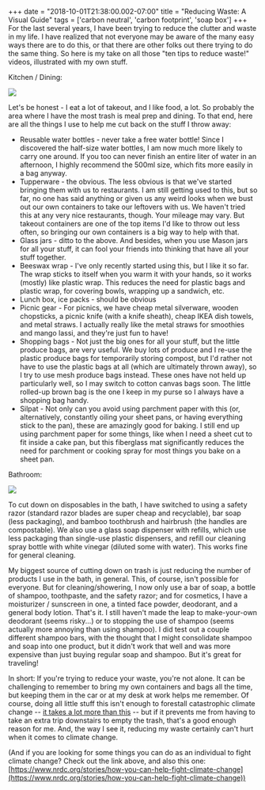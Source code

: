 +++
date = "2018-10-01T21:38:00.002-07:00"
title = "Reducing Waste: A Visual Guide"
tags = ['carbon neutral', 'carbon footprint', 'soap box']
+++
For the last several years, I have been trying to reduce the clutter and waste in my life.  I have realized that not everyone may be aware of the many easy ways there are to do this, or that there are other folks out there trying to do the same thing.  So here is my take on all those "ten tips to reduce waste!" videos, illustrated with my own stuff.

Kitchen / Dining:

<img src="https://1.bp.blogspot.com/-3p_JceKsw4k/W7LyRofa_hI/AAAAAAAAW8w/twOZ1p7Et0sHtKTs8e92B94xoq33ROC3ACKgBGAs/s1600/IMG_20180722_162956.jpg"/>

Let's be honest - I eat a lot of takeout, and I like food, a lot.  So probably the area where I have the most trash is meal prep and dining.  To that end, here are all the things I use to help me cut back on the stuff I throw away:

  *  Reusable water bottles - never take a free water bottle!  Since I discovered the half-size water bottles, I am now much more likely to carry one around.  If you too can never finish an entire liter of water in an afternoon, I highly recommend the 500ml size, which fits more easily in a bag anyway.
  *  Tupperware - the obvious.  The less obvious is that we've started bringing them with us to restaurants.  I am still getting used to this, but so far, no one has said anything or given us any weird looks when we bust out our own containers to take our leftovers with us.  We haven't tried this at any very nice restaurants, though.  Your mileage may vary.  But takeout containers are one of the top items I'd like to throw out less often, so bringing our own containers is a big way to help with that.
  *  Glass jars - ditto to the above.  And besides, when you use Mason jars for all your stuff, it can fool your friends into thinking that have all your stuff together.
  *  Beeswax wrap - I've only recently started using this, but I like it so far.  The wrap sticks to itself when you warm it with your hands, so it works (mostly) like plastic wrap.  This reduces the need for plastic bags and plastic wrap, for covering bowls, wrapping up a sandwich, etc.
  *  Lunch box, ice packs - should be obvious
  *  Picnic gear - For picnics, we have cheap metal silverware, wooden chopsticks, a picnic knife (with a knife sheath), cheap IKEA dish towels, and metal straws.  I actually really like the metal straws for smoothies and mango lassi, and they're just fun to have!
  *  Shopping bags - Not just the big ones for all your stuff, but the little produce bags, are very useful.  We buy lots of produce and I re-use the plastic produce bags for temporarily storing compost, but I'd rather not have to use the plastic bags at all (which are ultimately thrown away), so I try to use mesh produce bags instead.  These ones have not held up particularly well, so I may switch to cotton canvas bags soon.  The little rolled-up brown bag is the one I keep in my purse so I always have a shopping bag handy.
  *  Silpat - Not only can you avoid using parchment paper with this (or, alternatively, constantly oiling your sheet pans, or having everything stick to the pan), these are amazingly good for baking.  I still end up using parchment paper for some things, like when I need a sheet cut to fit inside a cake pan, but this fiberglass mat significantly reduces the need for parchment or cooking spray for most things you bake on a sheet pan.

Bathroom:

<img src="https://1.bp.blogspot.com/-1u33Tpxqj5Y/W7LyRm7cc5I/AAAAAAAAW8w/yTjqgw63OZAg9YI-tZVl7ozooUqENi79ACKgBGAs/s1600/IMG_20180722_163619.jpg"/>

To cut down on disposables in the bath, I have switched to using a safety razor (standard razor blades are super cheap and recyclable), bar soap (less packaging), and bamboo toothbrush and hairbrush (the handles are compostable).  We also use a glass soap dispenser with refills, which use less packaging than single-use plastic dispensers, and refill our cleaning spray bottle with white vinegar (diluted some with water).  This works fine for general cleaning.

My biggest source of cutting down on trash is just reducing the number of products I use in the bath, in general.  This, of course, isn't possible for everyone.  But for cleaning/showering, I now only use a bar of soap, a bottle of shampoo, toothpaste, and the safety razor; and for cosmetics, I have a moisturizer / sunscreen in one, a tinted face powder, deodorant, and a general body lotion.  That's it.  I still haven't made the leap to make-your-own deodorant (seems risky...) or to stopping the use of shampoo (seems actually more annoying than using shampoo).  I did test out a couple different shampoo bars, with the thought that I might consolidate shampoo and soap into one product, but it didn't work that well and was more expensive than just buying regular soap and shampoo.  But it's great for traveling!

In short: If you're trying to reduce your waste, you're not alone.  It can be challenging to remember to bring my own containers and bags all the time, but keeping them in the car or at my desk at work helps me remember.  Of course, doing all little stuff this isn't enough to forestall catastrophic climate change -- [it takes a lot more than this](https://www.popsci.com/how-to-stop-climate-change#page-5) -- but if it prevents me from having to take an extra trip downstairs to empty the trash, that's a good enough reason for me.  And, the way I see it, reducing my waste certainly can't hurt when it comes to climate change.

(And if you are looking for some things you can do as an individual to fight climate change?  Check out the link above, and also this one: [https://www.nrdc.org/stories/how-you-can-help-fight-climate-change](https://www.nrdc.org/stories/how-you-can-help-fight-climate-change))
